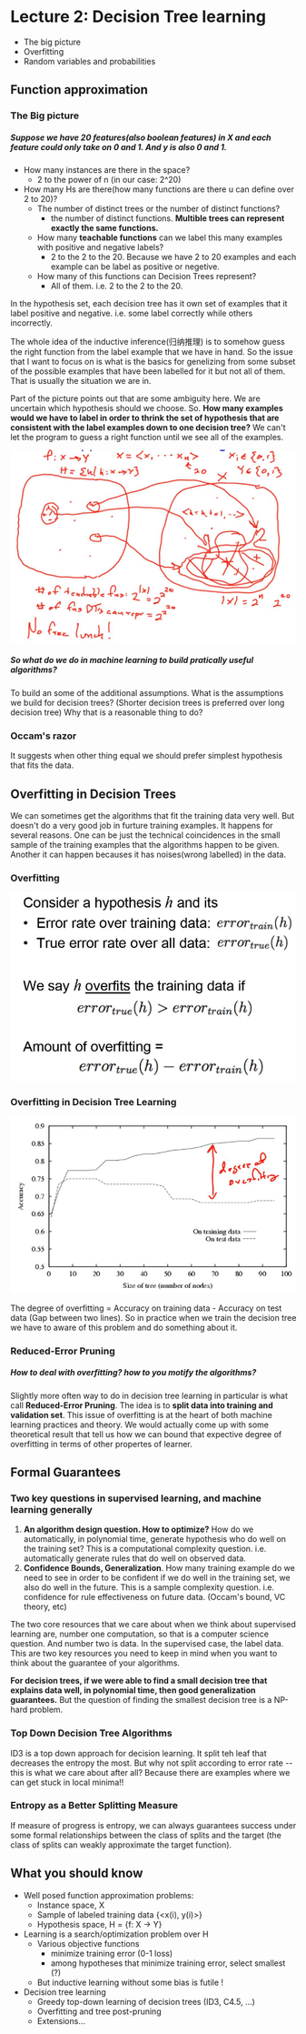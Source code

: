 # Lecture 2: Decision Tree learning
* The big picture
* Overfitting
* Random variables and probabilities

## Function approximation
### The Big picture 
##### Suppose we have 20 features(also boolean features) in X and each feature could only take on 0 and 1. And y is also 0 and 1.
* How many instances are there in the space?
    * 2 to the power of n (in our case: 2^20)
* How many Hs are there(how many functions are there u can define over 2 to 20)? 
    * The number of distinct trees or the number of distinct functions?
        * the number of distinct functions. **Multible trees can represent exactly the same functions.**
    * How many **teachable functions** can we label this many examples with positive and negative labels?
        * 2 to the 2 to the 20. Because we have 2 to 20 examples and each example can be label as positive or negetive.
    * How many of this functions can Decision Trees represent?
        * All of them. i.e. 2 to the 2 to the 20.

In the hypothesis set, each decision tree has it own set of examples that it label positive and negative. i.e. some label correctly while others incorrectly. 

The whole idea of the inductive inference(归纳推理) is to somehow guess the right function from the label example that we have in hand. So the issue that I want to focus on is what is the basics for genelizing from some subset of the possible examples that have been labelled for it but not all of them. That is usually the situation we are in.

Part of the picture points out that are some ambiguity here. We are uncertain which hypothesis should we choose. So. **How many examples would we have to label in order to thrink the set of hypothesis that are consistent with the label examples down to one decision tree?** We can't let the program to guess a right function until we see all of the examples.

![](https://github.com/shirleyChou/Data-Science/blob/master/MachineLearning/Courses/CS601/picts/BigPictureJPG.JPG?raw=true)

##### So what do we do in machine learning to build pratically useful algorithms?
To build an some of the additional assumptions. What is the assumptions we build for decision trees? (Shorter decision trees is preferred over long decision tree) Why that is a reasonable thing to do? 


### Occam's razor
It suggests when other thing equal we should prefer simplest hypothesis that fits the data.


## Overfitting in Decision Trees
We can sometimes get the algorithms that fit the training data very well. But doesn't do a very good job in furture training examples. It happens for several reasons. One can be just the technical coincidences in the small sample of the training examples that the algorithms happen to be given. Another it can happen becauses it has noises(wrong labelled) in the data.

### Overfitting
![](https://github.com/shirleyChou/Data-Science/blob/master/MachineLearning/Courses/CS601/picts/overfitting.JPG?raw=true)

### Overfitting in Decision Tree Learning
![](https://github.com/shirleyChou/Data-Science/blob/master/MachineLearning/Courses/CS601/picts/OverfittingInDT.JPG?raw=true)

The degree of overfitting = Accuracy on training data - Accuracy on test data (Gap between two lines). So in practice when we train the decision tree we have to aware of this problem and do something about it.

### Reduced-Error Pruning
##### How to deal with overfitting? how to you motify the algorithms?
Slightly more often way to do in decision tree learning in particular is what call **Reduced-Error Pruning**. The idea is to **split data into training and validation set**. This issue of overfitting is at the heart of both machine learning practices and theory. We would actually come up with some theoretical result that tell us how we can bound that expective degree of overfitting in terms of other propertes of learner.


## Formal Guarantees
### Two key questions in supervised learning, and machine learning generally
1. **An algorithm design question. How to optimize?** How do we automatically, in polynomial time, generate hypothesis who do well on the training set? This is a computational complexity question. i.e. automatically generate rules that do well on observed data.
2. **Confidence Bounds, Generalization**. How many training example do we need to see in order to be confident if we do well in the training set, we also do well in the future. This is a sample complexity question. i.e. confidence for rule effectiveness on future data. (Occam's bound, VC theory, etc)

The two core resources that we care about when we think about supervised learning are, number one computation, so that is a computer science question. And number two is data. In the supervised case, the label data. This are two key resources you need to keep in mind when you want to think about the guarantee of your algorithms.

**For decision trees, if we were able to find a small decision tree that explains data well, in polynomial time, then good generalization guarantees.** But the question of finding the smallest decision tree is a NP-hard problem.


### Top Down Decision Tree Algorithms
ID3 is a top down approach for decision learning. It split teh leaf that decreases the entropy the most. But why not split according to error rate -- this is what we care about after all? Because there are examples where we can get stuck in local minima!!

### Entropy as a Better Splitting Measure
If measure of progress is entropy, we can always guarantees success under some formal relationships between the class of splits and the target (the class of splits can weakly approximate the target function).

## What you should know
* Well posed function approximation problems:
    * Instance space, X
    * Sample of labeled training data {<x(i), y(i)>}
    * Hypothesis space, H = {f: X -> Y}
* Learning is a search/optimization problem over H
    * Various objective functions
        * minimize training error (0-1 loss)
        * among hypotheses that minimize training error, select smallest (?)
    * But inductive learning without some bias is futile !
* Decision tree learning
    * Greedy top-down learning of decision trees (ID3, C4.5, ...)
    * Overfitting and tree post-pruning
    * Extensions…